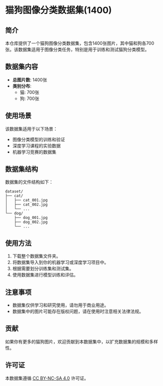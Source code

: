 # 猫狗图像分类数据集(1400)

## 简介

本仓库提供了一个猫狗图像分类数据集，包含1400张图片，其中猫和狗各700张。该数据集适用于图像分类任务，特别是用于训练和测试猫狗分类模型。

## 数据集内容

- **总图片数**: 1400张
- **类别分布**:
  - 猫: 700张
  - 狗: 700张

## 使用场景

该数据集适用于以下场景：

- 图像分类模型的训练和验证
- 深度学习课程的实验数据
- 机器学习竞赛的数据集

## 数据集结构

数据集的文件结构如下：

```
dataset/
├── cat/
│   ├── cat_001.jpg
│   ├── cat_002.jpg
│   └── ...
└── dog/
    ├── dog_001.jpg
    ├── dog_002.jpg
    └── ...
```

## 使用方法

1. 下载整个数据集文件夹。
2. 将数据集导入到你的机器学习或深度学习项目中。
3. 根据需要划分训练集和测试集。
4. 使用数据集进行模型训练和评估。

## 注意事项

- 数据集仅供学习和研究使用，请勿用于商业用途。
- 数据集中的图片可能存在版权问题，请在使用时注意相关法律法规。

## 贡献

如果你有更多的猫狗图片，欢迎贡献到本数据集中，以扩充数据集的规模和多样性。

## 许可证

本数据集遵循 [CC BY-NC-SA 4.0](https://creativecommons.org/licenses/by-nc-sa/4.0/) 许可证。